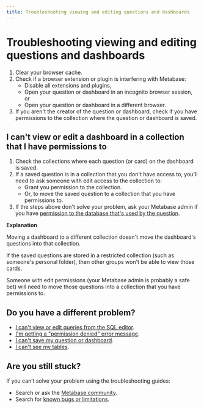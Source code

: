 ```yaml
---
title: Troubleshooting viewing and editing questions and dashboards
---
```


# Troubleshooting viewing and editing questions and dashboards

1. Clear your browser cache.
2. Check if a browser extension or plugin is interfering with Metabase:
   - Disable all extensions and plugins,
   - Open your question or dashboard in an incognito browser session, or
   - Open your question or dashboard in a different browser.
3. If you aren't the creator of the question or dashboard, check if you have permissions to the collection where the question or dashboard is saved.

## I can't view or edit a dashboard in a collection that I have permissions to

1. Check the collections where each question (or card) on the dashboard is saved.
2. If a saved question is in a collection that you don't have access to, you'll need to ask someone with edit access to the collection to:
    - Grant you permission to the collection.
    - Or, to move the saved question to a collection that you have permissions to.
3. If the steps above don't solve your problem, ask your Metabase admin if you have [permission to the database that's used by the question][block-access].

**Explanation**

Moving a dashboard to a different collection doesn't move the dashboard's questions into that collection. 

If the saved questions are stored in a restricted collection (such as someone's personal folder), then other groups won't be able to view those cards.

Someone with edit permissions (your Metabase admin is probably a safe bet) will need to move those questions into a collection that you have permissions to.

## Do you have a different problem?

- [I can't view or edit queries from the SQL editor][sql-access].
- [I'm getting a "permission denied" error message][permission-denied].
- [I can't save my question or dashboard][proxies].
- [I can't see my tables][cant-see-tables].

## Are you still stuck?

If you can’t solve your problem using the troubleshooting guides:

- Search or ask the [Metabase community][discourse].
- Search for [known bugs or limitations][known-issues].

[admin-permissions]: ../administration-guide/05-setting-permissions.html
[block-access]: ../administration-guide/data-permissions.html#block-access
[cant-see-tables]: ./cant-see-tables.html
[collection-permissions]: ../administration-guide/06-collections.html
[data-permissions]: ../administration-guide/data-permissions.html
[discourse]: https://discourse.metabase.com/
[known-issues]: ./known-issues.html
[learn-permissions]: /learn/permissions/index.html
[permission-denied]: ./data-permissions#getting-a-permission-denied-error-message
[proxies]: ./proxies.html
[sql-access]: ./data-permissions#a-user-group-cant-access-the-sql-editor
[troubleshooting-data-permissions]: ./data-permissions.html
